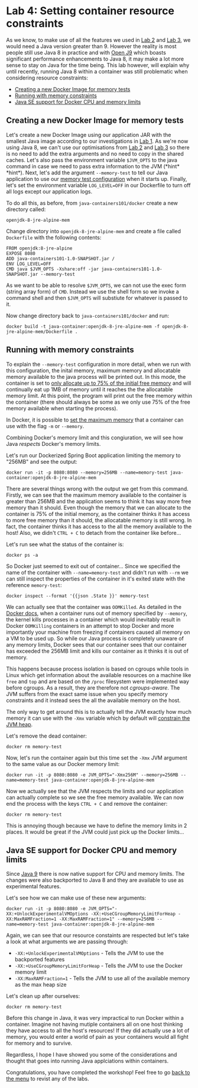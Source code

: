 # Lab 4: Setting container resource constraints

As we know, to make use of all the features we used in [Lab 2](./Lab_2.md) and [Lab 3](./Lab_3.md), we would need a Java version greater than 9. However the reality is most people still use Java 8 in practice and with [Open J9](https://www.eclipse.org/openj9/) which boasts significant performance enhancements to Java 8, it may make a lot more sense to stay on Java for the time being. This lab however, will explain why until recently, running Java 8 within a container was still problematic when considering resource constraints:

* [Creating a new Docker Image for memory tests](#Creating-a-new-docker-image-for-memory-tests)
* [Running with memory constraints](#running-with-memory-constraints)
* [Java SE support for Docker CPU and memory limits](#running-with-memory-constraints)

## Creating a new Docker Image for memory tests 

Let's create a new Docker Image using our application JAR with the smallest Java image according to our investigations in [Lab 1](./Lab_1.md). As we're now using Java 8, we can't use our optimisations from [Lab 2](./Lab_2.md) and [Lab 3](./Lab_3.md) so there is no need to add the extra arguments and no need to copy in the shared caches. Let's also pass the environment variable `$JVM_OPTS` to the java command in case we need to pass extra information to the JVM (\*hint\* \*hint\*). Next, let's add the argument `--memory-test` to tell our Java application to use our [memory test configuration](../src/main/java/com/ibm/code/java/App.java#L25) when it starts up. Finally, let's set the environment variable `LOG_LEVEL=OFF` in our Dockerfile to turn off all logs except our application logs. 

To do all this, as before, from `java-containers101/docker` create a new directory called:

```
openjdk-8-jre-alpine-mem
```

Change directory into `openjdk-8-jre-alpine-mem` and create a file called `Dockerfile` with the following contents:

```
FROM openjdk:8-jre-alpine
EXPOSE 8080
ADD java-containers101-1.0-SNAPSHOT.jar /
ENV LOG_LEVEL=OFF
CMD java $JVM_OPTS -Xshare:off -jar java-containers101-1.0-SNAPSHOT.jar --memory-test
```

As we want to be able to resolve `$JVM_OPTS`, we can not use the exec form (string array form) of `CMD`. Instead we use the shell form so we invoke a command shell and then `$JVM_OPTS` will substiute for whatever is passed to it. 

Now change directory back to `java-containers101/docker` and run:

```
docker build -t java-container:openjdk-8-jre-alpine-mem -f openjdk-8-jre-alpine-mem/Dockerfile .
```

## Running with memory constraints

To explain the `--memory-test` configuration in more detail, when we run with this configuration, the inital memory, maximum memory and allocatable memory available to the java process will be printed out. In this mode, the container is set to [only allocate up to 75% of the initial free memory](../src/main/java/com/ibm/code/java/App.java#L47) and will continually eat up 1MB of memory until it reaches the the allocatable memory limit. At this point, the program will print out the free memory within the container (there should always be some as we only use 75% of the free memory available when starting the process).

In Docker, it is possible to [set the maximum memory](https://docs.docker.com/engine/reference/run/#user-memory-constraints) that a container can use with the flag `-m` or `--memory`.

Combining Docker's memory limit and this congiuration, we will see how Java _respects_ Docker's memory limits.

Let's run our Dockerized Spring Boot application limiting the memory to "256MB" and see the output:

```
docker run -it -p 8080:8080 --memory=256MB --name=memory-test java-container:openjdk-8-jre-alpine-mem
```

There are several things wrong with the output we get from this command. Firstly, we can see that the maximum memory available to the container is greater than 256MB and the application seems to think it has way more free memory than it should. Even though the memory that we can allocate to the container is 75% of the initial memory, as the container thinks it has access to more free memory than it should, the allocatable memory is still wrong. In fact, the container thinks it has access to the all the memory available to the host! Also, we didn't `CTRL + C` to detach from the container like before...

Let's run see what the status of the container is:

```
docker ps -a
```

So Docker just seemed to exit out of container... Since we specified the name of the container with `--name=memory-test` and didn't run with `--rm` we can still inspect the properties of the container in it's exited state with the reference `memory-test`:

```
docker inspect --format '{{json .State }}' memory-test
```

We can actually see that the container was `OOMKilled`. As detailed in the [Docker docs](https://docs.docker.com/config/containers/resource_constraints/#memory), when a container runs out of memory specified by `--memory`, the kernel kills processes in a container which would inevitably result in Docker `OOMKilling` containers in an attempt to stop Docker and more importantly your machine from freezing if containers caused all memory on a VM to be used up. So while our Java process is completely unaware of any memory limits, Docker sees that our container sees that our container has exceeded the 256MB limit and kills our container as it thinks it is out of memory. 

This happens because process isolation is based on cgroups while tools in Linux which get information about the available resources on a machine like `free` and `top` and are based on the `/proc` filesystem were implemented way before cgroups. As a result, they are therefore not _cgroups-aware_. The JVM suffers from the exact same issue when you specify memory constraints and it instead sees the all the available memory on the host. 

The only way to get around this is to actually tell the JVM exactly how much memory it can use with the `-Xmx` variable which by default will [constrain the JVM heap](https://stackoverflow.com/questions/4667483/how-is-the-default-java-heap-size-determined). 

Let's remove the dead container:

```
docker rm memory-test
```

Now, let's run the container again but this time set the `-Xmx` JVM argument to the same value as our Docker memory limit:

```
docker run -it -p 8080:8080 -e JVM_OPTS="-Xmx256M" --memory=256MB --name=memory-test java-container:openjdk-8-jre-alpine-mem
```

Now we actually see that the JVM respects the limits and our application can actually complete so we see the free memory available. We can now end the process with the keys `CTRL + C` and remove the container:

```
docker rm memory-test
```

This is annoying though because we have to define the memory limits in 2 places. It would be great if the JVM could just pick up the Docker limits...

## Java SE support for Docker CPU and memory limits

Since [Java 9](https://blogs.oracle.com/java-platform-group/java-se-support-for-docker-cpu-and-memory-limits) there is now native support for CPU and memory limits. The changes were also backported to Java 8 and they are available to use as experimental features. 

Let's see how we can make use of these new arguments:

```
docker run -it -p 8080:8080 -e JVM_OPTS="-XX:+UnlockExperimentalVMOptions -XX:+UseCGroupMemoryLimitForHeap -XX:MaxRAMFraction=1 -XX:MaxRAMFraction=1" --memory=256MB --name=memory-test java-container:openjdk-8-jre-alpine-mem
```

Again, we can see that our resource constaints are respected but let's take a look at what arguments we are passing through:
* `-XX:+UnlockExperimentalVMOptions` - Tells the JVM to use the backported features
* `-XX:+UseCGroupMemoryLimitForHeap` - Tells the JVM to use the Docker memory limit
* `-XX:MaxRAMFraction=1` - Tells the JVM to use all of the available memory as the max heap size

Let's clean up after ourselves:

```
docker rm memory-test
```

Before this change in Java, it was very impractical to run Docker within a container. Imagine not having mutiple containers all on one host thinking they have access to all the host's resources! If they did actually use a lot of memory, you would enter a world of pain as your containers would all fight for memory and to survive. 

Regardless, I hope I have showed you some of the considerations and thought that goes into running Java applciations within containers.

Congratulations, you have completed the workshop! Feel free to go [back to the menu](../README.md) to revist any of the labs.
